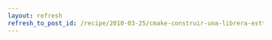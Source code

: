 ```yaml
---
layout: refresh
refresh_to_post_id: /recipe/2010-03-25/cmake-construir-una-librera-esttica-y-o-dinmica.html
---
```

